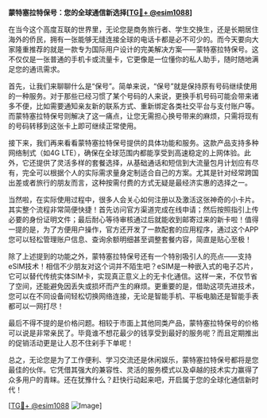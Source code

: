 **蒙特塞拉特保号：您的全球通信新选择[[TG💪+ @esim1088](https://t.me/s/esim1088)]**

在当今这个高度互联的世界里，无论您是商务旅行者、学生交换生，还是长期居住海外的侨民，拥有一张能够无缝连接全球的电话卡都是必不可少的。而今天要向大家隆重推荐的就是一款专为国际用户设计的完美解决方案——蒙特塞拉特保号。这不仅仅是一张普通的手机卡或流量卡，它更像是一位懂你的私人助手，随时随地满足您的通讯需求。

首先，让我们来聊聊什么是“保号”。简单来说，“保号”就是保持原有号码继续使用的一种服务。对于那些已经习惯了某个号码的人来说，更换手机号码可能会带来诸多不便，比如需要通知亲友新的联系方式、重新绑定各类社交平台与支付账户等。而蒙特塞拉特保号则解决了这一痛点，让您无需担心换号带来的麻烦，只需将现有的号码转移到这张卡上即可继续正常使用。

接下来，我们再来看看蒙特塞拉特保号提供的具体功能和服务。这款产品支持多种网络制式（如4G LTE），确保在全球范围内都能享受到高速稳定的上网体验。此外，它还提供了灵活多样的套餐选择，从基础通话和短信到大流量包月计划应有尽有，完全可以根据个人的实际需求量身定制适合自己的方案。尤其是针对经常跨国出差或者旅行的朋友而言，这种按需付费的方式无疑是最经济实惠的选择之一。

当然啦，在实际使用过程中，很多人会关心如何注册以及激活这张神奇的小卡片。其实整个流程非常简便快捷！首先访问官方渠道完成在线申请；然后按照指引上传必要的身份证明文件；最后耐心等待审核通过后就能收到邮寄过来的新卡啦！值得一提的是，为了方便用户操作，官方还开发了一款配套的应用程序，通过这个APP您可以轻松管理账户信息、查询余额明细甚至调整套餐内容，简直是贴心至极！

除了上述提到的功能之外，蒙特塞拉特保号还有一个特别吸引人的亮点——支持eSIM技术！相信不少朋友对这个词并不陌生吧？eSIM是一种嵌入式的电子芯片，它可以替代传统实体SIM卡，实现真正意义上的无卡化通信。这样一来，不仅节省了空间，还能避免因丢失或损坏而产生的麻烦。更重要的是，借助这项先进技术，您可以在不同设备间轻松切换网络连接，无论是智能手机、平板电脑还是智能手表都可以一网打尽！

最后不得不提的是价格问题。相较于市面上其他同类产品，蒙特塞拉特保号的价格可以说是非常亲民了。毕竟谁不想花最少的钱享受到最好的服务呢？而且定期推出的促销活动更是让人忍不住剁手下单呢！

总之，无论您是为了工作便利、学习交流还是休闲娱乐，蒙特塞拉特保号都将是您最佳的伙伴。它凭借其强大的兼容性、灵活的服务模式以及卓越的技术实力赢得了众多用户的青睐。还在犹豫什么？赶快行动起来吧，开启属于您的全球化通信新时代！

[[TG💪+ @esim1088](https://t.me/s/esim1088) ![Image](https://i.postimg.cc/4NQfJmqS/Snipaste-2025-05-13-00-14-12.png)]